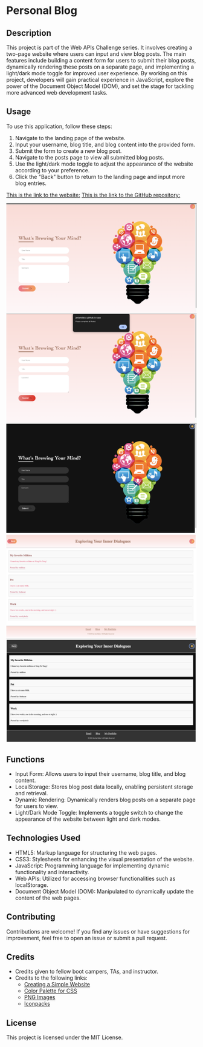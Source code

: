# Personal Blog

## Description
This project is part of the Web APIs Challenge series. It involves creating a two-page website where users can input and view blog posts. The main features include building a content form for users to submit their blog posts, dynamically rendering these posts on a separate page, and implementing a light/dark mode toggle for improved user experience. By working on this project, developers will gain practical experience in JavaScript, explore the power of the Document Object Model (DOM), and set the stage for tackling more advanced web development tasks.

## Usage
To use this application, follow these steps:

1. Navigate to the landing page of the website.
2. Input your username, blog title, and blog content into the provided form.
3. Submit the form to create a new blog post.
4. Navigate to the posts page to view all submitted blog posts.
5. Use the light/dark mode toggle to adjust the appearance of the website according to your preference.
6. Click the "Back" button to return to the landing page and input more blog entries.

[This is the link to the website:](https://janiandaluz.github.io/personal-blog/)
[This is the link to the GitHub repository:](https://github.com/janiandaluz/personal-blog)

![Actual Website Screenshot](./assets/images/main-page.png)
![Actual Website Screenshot](./assets/images/main-page-prompt.png)
![Actual Website Screenshot](./assets/images/main-page-dark.png)
![Actual Website Screenshot](./assets/images/blog-page-local-storage.png)
![Actual Website Screenshot](./assets/images/blog-page-dark.png)

## Functions
- Input Form: Allows users to input their username, blog title, and blog content.
- LocalStorage: Stores blog post data locally, enabling persistent storage and retrieval.
- Dynamic Rendering: Dynamically renders blog posts on a separate page for users to view.
- Light/Dark Mode Toggle: Implements a toggle switch to change the appearance of the website between light and dark modes.

## Technologies Used
- HTML5: Markup language for structuring the web pages.
- CSS3: Stylesheets for enhancing the visual presentation of the website.
- JavaScript: Programming language for implementing dynamic functionality and interactivity.
- Web APIs: Utilized for accessing browser functionalities such as localStorage.
- Document Object Model (DOM): Manipulated to dynamically update the content of the web pages.

## Contributing
Contributions are welcome! If you find any issues or have suggestions for improvement, feel free to open an issue or submit a pull request.

## Credits
- Credits given to fellow boot campers, TAs, and instructor.
- Credits to the following links:
    - [Creating a Simple Website](https://youtu.be/-HeadgoqJ7A?si=epoAyMSmktXPvtv2)
    - [Color Palette for CSS](https://palettes.shecodes.io/palettes/pink/color)
    - [PNG Images](https://www.pngegg.com/en/png-nwvom)
    - [Iconpacks](https://www.iconpacks.net/free-icon/left-arrow-6163.html)

## License
This project is licensed under the MIT License.